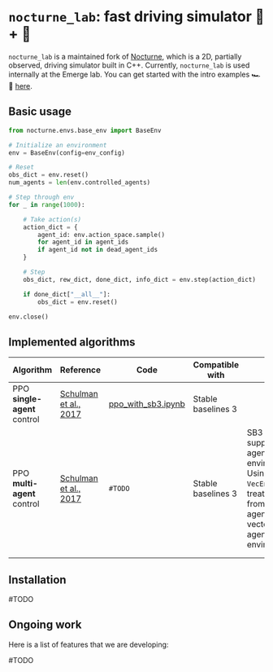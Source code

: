 # `nocturne_lab`: fast driving simulator 🧪 + 🚗

`nocturne_lab` is a maintained fork of [Nocturne](https://github.com/facebookresearch/nocturne), which is a 2D, partially observed, driving simulator built in C++. Currently, `nocturne_lab` is used internally at the Emerge lab. You can get started with the intro examples 🏎️💨 [here](https://github.com/Emerge-Lab/nocturne_lab/tree/feature/nocturne_fork_cleanup/examples).

## Basic usage

```python
from nocturne.envs.base_env import BaseEnv

# Initialize an environment
env = BaseEnv(config=env_config)

# Reset
obs_dict = env.reset()
num_agents = len(env.controlled_agents)

# Step through env
for _ in range(1000):

    # Take action(s)
    action_dict = {
        agent_id: env.action_space.sample()
        for agent_id in agent_ids
        if agent_id not in dead_agent_ids
    }

    # Step
    obs_dict, rew_dict, done_dict, info_dict = env.step(action_dict)

    if done_dict["__all__"]:
        obs_dict = env.reset()

env.close()
```

## Implemented algorithms

| Algorithm                              | Reference                                                  | Code  | Compatible with    | Notes                                                                                                                                                                  |
| -------------------------------------- | ---------------------------------------------------------- | ----- | ------------------ | ---------------------------------------------------------------------------------------------------------------------------------------------------------------------- |
| PPO **single-agent** control | [Schulman et al., 2017](https://arxiv.org/pdf/1707.06347.pdf) | [ppo_with_sb3.ipynb](https://github.com/Emerge-Lab/nocturne_lab/blob/feature/nocturne_fork_cleanup/examples/04_ppo_with_sb3.ipynb) | Stable baselines 3 |                                                                                                                                                                        |
| PPO **multi-agent** control  | [Schulman et al., 2017](https://arxiv.org/pdf/1707.06347.pdf) | `#TODO` | Stable baselines 3 | SB3 doesn't support multi-agent environments. Using the `VecEnv`class to treat observations from multiple agents as a set of vectorized single-agent environments. |
|                                        |                                                            |       |                    |                                                                                                                                                                        |
|                                        |                                                            |       |                    |                                                                                                                                                                        |

## Installation

#TODO

## Ongoing work

Here is a list of features that we are developing:

#TODO
